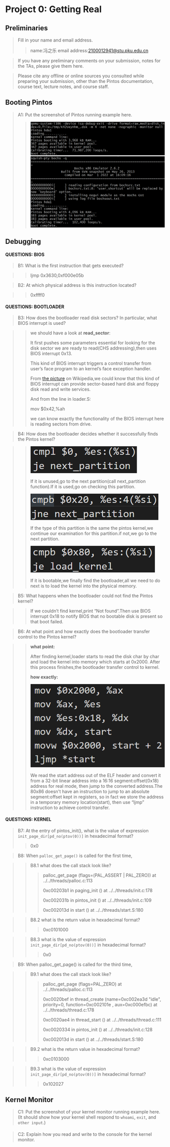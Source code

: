 # Project 0: Getting Real

## Preliminaries

>Fill in your name and email address.
>>name:冯之乐 email address:2100012941@stu.pku.edu.cn
 

>If you have any preliminary comments on your submission, notes for the TAs, please give them here.



>Please cite any offline or online sources you consulted while preparing your submission, other than the Pintos documentation, course text, lecture notes, and course staff.



## Booting Pintos

>A1: Put the screenshot of Pintos running example here.
>>![qemu_boot](https://github.com/FZYsheep/MarkdownPicture/blob/8496823265644de9c392485a8c95069922613f1a/qemu_boot.png)
>>![bochs_boot](https://github.com/FZYsheep/MarkdownPicture/blob/8496823265644de9c392485a8c95069922613f1a/bochs_boot.png)


## Debugging

#### QUESTIONS: BIOS 

>B1: What is the first instruction that gets executed?

>>ljmp   $0x3630,$0xf000e05b

>B2: At which physical address is this instruction located?

>>0xffff0


#### QUESTIONS: BOOTLOADER

>B3: How does the bootloader read disk sectors? In particular, what BIOS interrupt is used?

>>we should have a look at **read_sector**:
>>
>>It first pushes some parameters essential for looking for the disk sector we are ready to read(CHS addressing),then uses BIOS interrupt 0x13.
>>
>>This kind of BIOS interrupt triggers a control transfer from user’s face program to an kernel’s face exception handler.
>>
>>From [the picture](https://en.wikipedia.org/wiki/BIOS_interrupt_call#:~:text=Extended%20Read%20Sectors) on Wikipedia,we could know that this kind of BIOS interrupt can provide sector-based hard disk and floppy disk read and write services.
>>
>>And from the line in loader.S:
>>
>>mov $0x42,%ah
>>
>>we can know exactly the functionality of the BIOS interrupt here is reading sectors from drive.

>B4: How does the bootloader decides whether it successfully finds the Pintos kernel?

>>![**First,check if the partition is used.**](https://github.com/FZYsheep/MarkdownPicture/blob/1b2094241508e362bb87d3ca7e212fcbc115e489/check1.png)
>>
>>If it is unused,go to the next partition(call next_partition function).If it is used,go on checking this partition.
>>
>>![**Then,check the type of this partition.**](https://github.com/FZYsheep/MarkdownPicture/blob/1b2094241508e362bb87d3ca7e212fcbc115e489/check2.png)
>>
>>If the type of this partition is the same the pintos kernel,we continue our examination for this partition.if not,we go to the next partition.
>>
>>![**Finally,check if this partition is bootable.**](https://github.com/FZYsheep/MarkdownPicture/blob/1b2094241508e362bb87d3ca7e212fcbc115e489/check3.png)
>>
>>If it is bootable,we finally find the bootloader,all we need to do next is to load the kernel into the physical memory.

>B5: What happens when the bootloader could not find the Pintos kernel?

>>If we couldn’t find kernel,print “Not found”.Then use BIOS interrupt 0x18 to notify BIOS that no bootable disk is present so that boot failed.


>B6: At what point and how exactly does the bootloader transfer control to the Pintos kernel?

>>**what point:**
>>
>>After finding kernel,loader starts to read the disk char by char and load the kernel into memory which starts at 0x2000. After this process finishes,the bootloader transfer control to kernel.
>>
>>**how exactly:**
>>
>>![](https://github.com/FZYsheep/MarkdownPicture/blob/1b2094241508e362bb87d3ca7e212fcbc115e489/control_transfer.png)
>>
>>We read the start address out of the ELF header and convert it from a 32-bit linear address into a 16:16 segment:offset(0x18) address for real mode, then jump to the converted address.The 80x86 doesn't have an instruction to jump to an absolute segment:offset kept in registers, so in fact we store the address in a temporary memory location(start), then use “ljmp” instruction to achieve control transfer.

#### QUESTIONS: KERNEL

>B7: At the entry of pintos_init(), what is the value of expression `init_page_dir[pd_no(ptov(0))]` in hexadecimal format?
>> 
>> 0x0

>B8: When `palloc_get_page()` is called for the first time,

>> B8.1 what does the call stack look like?
>>> 
>>> palloc_get_page (flags=(PAL_ASSERT | PAL_ZERO)) at ../../threads/palloc.c:113
>>> 
>>> 0xc00203b1 in paging_init () at ../../threads/init.c:178
>>> 
>>> 0xc002031b in pintos_init () at ../../threads/init.c:109
>>> 
>>> 0xc002013d in start () at ../../threads/start.S:180

>> B8.2 what is the return value in hexadecimal format?
>>> 
>>> 0xc0101000

>> B8.3 what is the value of expression `init_page_dir[pd_no(ptov(0))]` in hexadecimal format?
>>> 
>>> 0x0



>B9: When palloc_get_page() is called for the third time,

>> B9.1 what does the call stack look like?
>>> 
>>> palloc_get_page (flags=PAL_ZERO) at ../../threads/palloc.c:113
>>> 
>>> 0xc0020bef in thread_create (name=0xc002ea3d "idle", priority=0, function=0xc002101e <idle>, aux=0xc000efbc) at ../../threads/thread.c:178
>>> 
>>> 0xc0020ae4 in thread_start () at ../../threads/thread.c:111
>>> 
>>> 0xc0020334 in pintos_init () at ../../threads/init.c:128
>>> 
>>> 0xc002013d in start () at ../../threads/start.S:180

>> B9.2 what is the return value in hexadecimal format?
>>> 
>>> 0xc0103000

>> B9.3 what is the value of expression `init_page_dir[pd_no(ptov(0))]` in hexadecimal format?
>>> 
>>> 0x102027



## Kernel Monitor

>C1: Put the screenshot of your kernel monitor running example here. (It should show how your kernel shell respond to `whoami`, `exit`, and `other input`.)

#### 

>C2: Explain how you read and write to the console for the kernel monitor.
